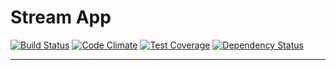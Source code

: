 # Stream App

[![Build Status](https://travis-ci.org/atzorvas/stream.svg)](https://travis-ci.org/atzorvas/stream) [![Code Climate](https://codeclimate.com/github/atzorvas/stream/badges/gpa.svg)](https://codeclimate.com/github/atzorvas/stream) [![Test Coverage](https://codeclimate.com/github/atzorvas/stream/badges/coverage.svg)](https://codeclimate.com/github/atzorvas/stream/coverage) [![Dependency Status](https://gemnasium.com/atzorvas/stream.svg)](https://gemnasium.com/atzorvas/stream)

---
